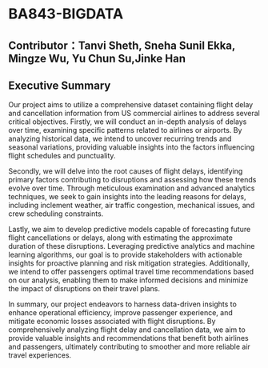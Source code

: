 # BA843-BIGDATA

## Contributor：Tanvi Sheth, Sneha Sunil Ekka, Mingze Wu, Yu Chun Su,Jinke Han

## Executive Summary

Our project aims to utilize a comprehensive dataset containing flight delay and cancellation information from US commercial airlines to address several critical objectives. Firstly, we will conduct an in-depth analysis of delays over time, examining specific patterns related to airlines or airports. By analyzing historical data, we intend to uncover recurring trends and seasonal variations, providing valuable insights into the factors influencing flight schedules and punctuality.

Secondly, we will delve into the root causes of flight delays, identifying primary factors contributing to disruptions and assessing how these trends evolve over time. Through meticulous examination and advanced analytics techniques, we seek to gain insights into the leading reasons for delays, including inclement weather, air traffic congestion, mechanical issues, and crew scheduling constraints.

Lastly, we aim to develop predictive models capable of forecasting future flight cancellations or delays, along with estimating the approximate duration of these disruptions. Leveraging predictive analytics and machine learning algorithms, our goal is to provide stakeholders with actionable insights for proactive planning and risk mitigation strategies. Additionally, we intend to offer passengers optimal travel time recommendations based on our analysis, enabling them to make informed decisions and minimize the impact of disruptions on their travel plans.

In summary, our project endeavors to harness data-driven insights to enhance operational efficiency, improve passenger experience, and mitigate economic losses associated with flight disruptions. By comprehensively analyzing flight delay and cancellation data, we aim to provide valuable insights and recommendations that benefit both airlines and passengers, ultimately contributing to smoother and more reliable air travel experiences.
